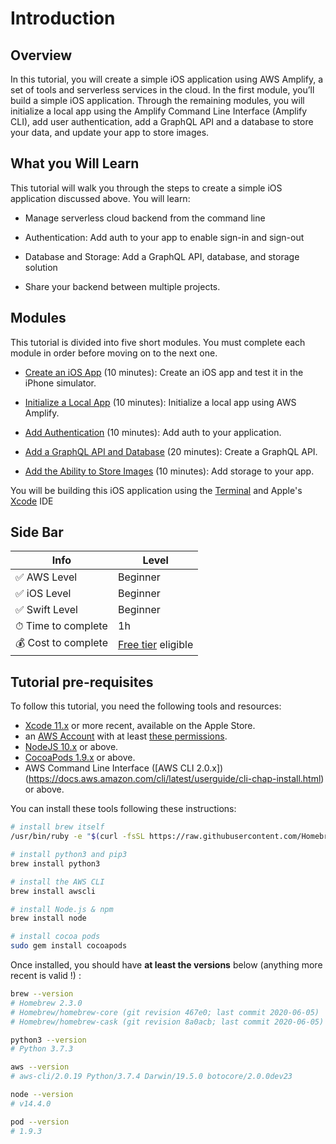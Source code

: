 # Introduction

## Overview

In this tutorial, you will create a simple iOS application using AWS Amplify, a set of tools and serverless services in the cloud. In the first module, you’ll build a simple iOS application. Through the remaining modules, you will initialize a local app using the Amplify Command Line Interface (Amplify CLI), add user authentication, add a GraphQL API and a database to store your data, and update your app to store images.

## What you Will Learn

This tutorial will walk you through the steps to create a simple iOS application discussed above. You will learn:

- Manage serverless cloud backend from the command line

- Authentication: Add auth to your app to enable sign-in and sign-out

- Database and Storage: Add a GraphQL API, database, and storage solution

- Share your backend between multiple projects.

## Modules

This tutorial is divided into five short modules. You must complete each module in order before moving on to the next one.

- [Create an iOS App](02_create_ios_app.md) (10 minutes): Create an iOS app and test it in the iPhone simulator.

- [Initialize a Local App](03_initialize_amplify.md) (10 minutes): Initialize a local app using AWS Amplify.

- [Add Authentication](04_add_authentication.md) (10 minutes): Add auth to your application.

- [Add a GraphQL API and Database](05_add_api_database.md) (20 minutes): Create a GraphQL API.

- [Add the Ability to Store Images](06_add_storage.md) (10 minutes): Add storage to your app.

You will be building this iOS application using the [Terminal](https://support.apple.com/en-gb/guide/terminal/welcome/mac) and Apple's [Xcode](https://developer.apple.com/xcode/) IDE

## Side Bar

| Info | Level |
| --- | --- |
| ✅ AWS Level    | Beginner |
| ✅ iOS Level    | Beginner |
| ✅ Swift Level  | Beginner |
| ⏱ Time to complete | 1h |
| 💰 Cost to complete | [Free tier](https://aws.amazon.com/free) eligible |

## Tutorial pre-requisites

To follow this tutorial, you need the following tools and resources:

- [Xcode 11.x](https://apps.apple.com/us/app/xcode/id497799835?mt=12) or more recent, available on the Apple Store.
- an [AWS Account](https://portal.aws.amazon.com/billing/signup#/start) with at least [these permissions](/amplify-policy.json).
- [NodeJS 10.x](https://nodejs.org/en/download/) or above.
- [CocoaPods 1.9.x](https://cocoapods.org/) or above.
- AWS Command Line Interface ([AWS CLI 2.0.x])(https://docs.aws.amazon.com/cli/latest/userguide/cli-chap-install.html) or above.

You can install these tools following these instructions:

```zsh
# install brew itself
/usr/bin/ruby -e "$(curl -fsSL https://raw.githubusercontent.com/Homebrew/install/master/install)"

# install python3 and pip3
brew install python3

# install the AWS CLI
brew install awscli

# install Node.js & npm
brew install node

# install cocoa pods
sudo gem install cocoapods
```

Once installed, you should have **at least the versions** below (anything more recent is valid !) :

```zsh
brew --version
# Homebrew 2.3.0
# Homebrew/homebrew-core (git revision 467e0; last commit 2020-06-05)
# Homebrew/homebrew-cask (git revision 8a0acb; last commit 2020-06-05)

python3 --version
# Python 3.7.3

aws --version
# aws-cli/2.0.19 Python/3.7.4 Darwin/19.5.0 botocore/2.0.0dev23

node --version
# v14.4.0

pod --version
# 1.9.3
```
